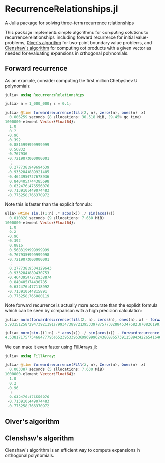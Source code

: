 # RecurrenceRelationships.jl
A Julia package for solving three-term recurrence relationships

This package implements simple algorithms for computing solutions to recurrence relationships,
including forward recurrence for initial value-problems, [Olver's algorithm](https://dlmf.nist.gov/3.6#v) for two-point boundary
value problems, and [Clenshaw's algorithm](https://en.wikipedia.org/wiki/Clenshaw_algorithm) for computing dot products with a given vector as needed for
evaluating expansions in orthogonal polynomials.

## Forward recurrence

As an example, consider computing the first million Chebyshev U polynomials:

```julia
julia> using RecurrenceRelationships

julia> n = 1_000_000; x = 0.1;

julia> @time forwardrecurrence(fill(2, n), zeros(n), ones(n), x)
  0.006259 seconds (8 allocations: 30.518 MiB, 19.45% gc time)
1000000-element Vector{Float64}:
  1.0
  0.2
 -0.96
 -0.392
  0.8815999999999999
  0.56832
 -0.767936
 -0.7219072000000001
  ⋮
  0.2777381949694639
 -0.9332843889921485
 -0.4643950727678936
  0.8404053744385698
  0.6324761476556076
 -0.7139101449074483
 -0.7752581766370972
```
Note this is faster than the explicit formula:
```julia
ulia> @time sin.((1:n) .* acos(x)) ./ sin(acos(x))
  0.010828 seconds (9 allocations: 7.630 MiB)
1000000-element Vector{Float64}:
  1.0
  0.2
 -0.96
 -0.392
  0.8816
  0.5683199999999999
 -0.7679359999999998
 -0.7219072000000001
  ⋮
  0.27773819504129643
 -0.9332843889430753
 -0.46439507272938874
  0.840405374430785
  0.6324761477118992
 -0.713910144815891
 -0.7752581766080119
```
Note forward recurrence is actually more accurate than the explicit formula which can be seen by comparison with a high precision calculation:
```julia
julia> norm(forwardrecurrence(fill(2, n), zeros(n), ones(n), x) - forwardrecurrence(fill(2, n), zeros(n), ones(n), big(x)))
5.93151258729473921191879934738972139533978757730288453476821870826190721098765e-10

julia> norm(sin.((1:n) .* acos(x)) ./ sin(acos(x)) - forwardrecurrence(fill(2, n), zeros(n), ones(n), big(x)))
4.538171757754684777956652395339636096999624380286573911589424226541646390097931e-08
```

We can make it even faster using FillArrays.jl:
```julia
julia> using FillArrays

julia> @time forwardrecurrence(Fill(2, n), Zeros(n), Ones(n), x)
  0.003387 seconds (5 allocations: 7.630 MiB)
1000000-element Vector{Float64}:
  1.0
  0.2
 -0.96
  ⋮
  0.6324761476556076
 -0.7139101449074483
 -0.7752581766370972
```


## Olver's algorithm

## Clenshaw's algorithm

Clenshaw's algorithm is an efficient way to compute expansions in orthogonal polynomials. 